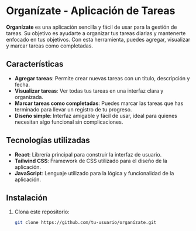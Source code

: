 # Organízate - Aplicación de Tareas

**Organízate** es una aplicación sencilla y fácil de usar para la gestión de tareas. Su objetivo es ayudarte a organizar tus tareas diarias y mantenerte enfocado en tus objetivos. Con esta herramienta, puedes agregar, visualizar y marcar tareas como completadas.

## Características

- **Agregar tareas**: Permite crear nuevas tareas con un título, descripción y fecha.
- **Visualizar tareas**: Ver todas tus tareas en una interfaz clara y organizada.
- **Marcar tareas como completadas**: Puedes marcar las tareas que has terminado para llevar un registro de tu progreso.
- **Diseño simple**: Interfaz amigable y fácil de usar, ideal para quienes necesitan algo funcional sin complicaciones.

## Tecnologías utilizadas

- **React**: Librería principal para construir la interfaz de usuario.
- **Tailwind CSS**: Framework de CSS utilizado para el diseño de la aplicación.
- **JavaScript**: Lenguaje utilizado para la lógica y funcionalidad de la aplicación.

## Instalación

1. Clona este repositorio:
   ```bash
   git clone https://github.com/tu-usuario/organízate.git
